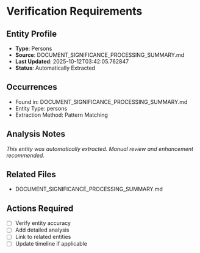 # Verification Requirements

## Entity Profile
- **Type**: Persons
- **Source**: DOCUMENT_SIGNIFICANCE_PROCESSING_SUMMARY.md
- **Last Updated**: 2025-10-12T03:42:05.762847
- **Status**: Automatically Extracted

## Occurrences
- Found in: DOCUMENT_SIGNIFICANCE_PROCESSING_SUMMARY.md
- Entity Type: persons
- Extraction Method: Pattern Matching

## Analysis Notes
*This entity was automatically extracted. Manual review and enhancement recommended.*

## Related Files
- DOCUMENT_SIGNIFICANCE_PROCESSING_SUMMARY.md

## Actions Required
- [ ] Verify entity accuracy
- [ ] Add detailed analysis
- [ ] Link to related entities
- [ ] Update timeline if applicable
